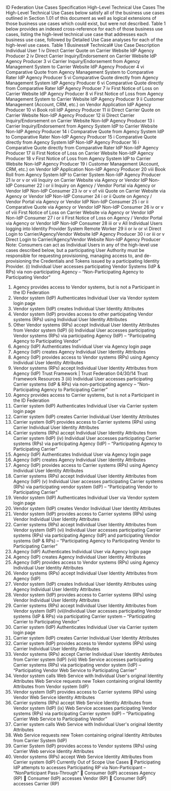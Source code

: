 ID Federation Use Cases Specification
High-Level Technical Use Cases
The High-Level Technical Use Cases below satisfy all of the business use cases outlined in Section 1.01 of this document as well as logical extensions of those business use cases which could exist, but were not described. 
Table 1 below provides an indexed cross-reference for each of those business use cases, listing the high-level technical use case that addresses each business use case, followed by Detailed Use Case analyses for each of the high-level use cases.
Table 1
Business# Technical# Use Case Description Individual User
1 iv Direct Carrier Quote on Carrier Website IdP Agency Producer
2 iv Direct Carrier Inquiry/Endorsement on Carrier Website IdP Agency Producer
3 vi Carrier Inquiry/Endorsement from Agency Management System to Carrier Website IdP Agency Producer
4 vi Comparative Quote from Agency Management System to Comparative Rater IdP Agency Producer
5 vi Comparative Quote directly from Agency Management System IdP Agency Producer
6 vi Comparative Quote directly from Comparative Rater IdP Agency Producer
7 iv First Notice of Loss on Carrier Website IdP Agency Producer
8 vi First Notice of Loss from Agency Management System to Carrier Website IdP Agency Producer
9 ii Customer Management (Account, CRM, etc.) on Vendor Application IdP Agency Producer
10 vi Book roll IdP Agency Producer
11 iii Direct Carrier Quote on Carrier Website Non-IdP Agency Producer
12 iii Direct Carrier Inquiry/Endorsement on Carrier Website Non-IdP Agency Producer
13 i Carrier Inquiry/Endorsement from Agency System IdP to Carrier Website Non-IdP Agency Producer
14 i Comparative Quote from Agency System IdP to Comparative Rater Non-IdP Agency Producer
15 i Comparative Quote directly from Agency System IdP Non-IdP Agency Producer
16 i Comparative Quote directly from Comparative Rater IdP Non-IdP Agency Producer
17 iii First Notice of Loss on Carrier Website Non-IdP Agency Producer
18 v First Notice of Loss from Agency System IdP to Carrier Website Non-IdP Agency Producer
19 i Customer Management (Account, CRM, etc.) on Vendor IdP Application Non-IdP Agency Producer
20 viii Book Roll from Agency System IdP to Carrier System Non-IdP Agency Producer
21 iv or v or viii Inquiry on Carrier Website via Agency or Vendor IdP Non-IdP Consumer
22 i or ii Inquiry on Agency / Vendor Portal via Agency or Vendor IdP Non-IdP Consumer
23 iv or v of viii Quote on Carrier Website via Agency or Vendor IdP Non-IdP Consumer
24 i or ii Quote on Agency / Vendor Portal via Agency or Vendor IdP Non-IdP Consumer
25 i or ii Comparative Quote via Agency or Vendor IdP Non-IdP Consumer
26 iv or v of viii First Notice of Loss on Carrier Website via Agency or Vendor IdP Non-IdP Consumer
27 i or ii First Notice of Loss on Agency / Vendor Portal via Agency or Vendor IdP Non-IdP Consumer
28 iii or v All Individual Users logging into Identity Provider System Remote Worker
29 ii or iv or vi Direct Login to Carrier/Agency/Vendor Website IdP Agency Producer
30 i or iii or v Direct Login to Carrier/Agency/Vendor Website Non-IdP Agency Producer
Note: Consumers can act as Individual Users in any of the high-level use cases described below, but a participating User Authority must be responsible for requesting provisioning, managing access to, and de-provisioning the Credentials and Tokens issued by a participating Identity Provider.
(i) Individual User accesses participating Vendor Systems (IdP & RPs) via non-participating Agency – “Non-Participating Agency to Participating Vendor”
1) Agency provides access to Vendor systems, but is not a Participant in the ID Federation
2) Vendor system (IdP) Authenticates Individual User via Vendor system login page
3) Vendor system (IdP) creates Individual User Identity Attributes
4) Vendor system (IdP) provides access to other participating Vendor systems (RPs) using Individual User Identity Attributes
5) Other Vendor systems (RPs) accept Individual User Identity Attributes from Vendor system (IdP)
(ii) Individual User accesses participating Vendor systems (RPs) via participating Agency (IdP) – “Participating Agency to Participating Vendor”
1) Agency (IdP) Authenticates Individual User via Agency login page
2) Agency (IdP) creates Agency Individual User Identity Attributes
3) Agency (IdP) provides access to Vendor systems (RPs) using Agency Individual User Identity Attributes
4) Vendor systems (RPs) accept Individual User Identity Attributes from Agency (IdP) Trust Framework | Trust Federation 04/30/14
Trust Framework Resources 3
(iii) Individual User accesses participating Carrier systems (IdP & RPs) via non-participating agency – “Non-Participating Agency to Participating Carrier”
1) Agency provides access to Carrier systems, but is not a Participant in the ID
Federation
2) Carrier system (IdP) Authenticates Individual User via Carrier system login page
3) Carrier system (IdP) creates Carrier Individual User Identity Attributes
4) Carrier system (IdP) provides access to Carrier systems (RPs) using Carrier Individual User Identity Attributes
5) Carrier systems (RPs) accept Individual User Identity Attributes from Carrier system
(IdP)
(iv) Individual User accesses participating Carrier systems (RPs) via participating Agency (IdP) – “Participating Agency to Participating Carrier”
1) Agency (IdP) Authenticates Individual User via Agency login page
2) Agency (IdP) creates Agency Individual User Identity Attributes
3) Agency (IdP) provides access to Carrier systems (RPs) using Agency Individual User Identity Attributes
4) Carrier systems (RPs) accept Individual User Identity Attributes from Agency (IdP)
(v) Individual User accesses participating Carrier systems (RPs) via participating vendor system (IdP) – “Participating Vendor to Participating Carrier”
1) Vendor system (IdP) Authenticates Individual User via Vendor system login page
2) Vendor system (IdP) creates Vendor Individual User Identity Attributes
3) Vendor system (IdP) provides access to Carrier systems (RPs) using Vendor
Individual User Identity Attributes
4) Carrier systems (RPs) accept Individual User Identity Attributes from Vendor system (IdP)
(vi) Individual User accesses participating Carrier systems (RPs) via participating Agency
(IdP) and participating Vendor systems (IdP & RPs) – “Participating Agency to
Participating Vendor to Participating Carrier”
1) Agency (IdP) Authenticates Individual User via Agency login page
2) Agency (IdP) creates Agency Individual User Identity Attributes
3) Agency (IdP) provides access to Vendor systems (RPs) using Agency Individual User
Identity Attributes
4) Vendor systems (RPs) accept Individual User Identity Attributes from Agency (IdP)
5) Vendor system (IdP) creates Individual User Identity Attributes using Agency
Individual User Identity Attributes
6) Vendor system (IdP) provides access to Carrier systems (RPs) using Vendor
Individual User Identity Attributes
7) Carrier systems (RPs) accept Individual User Identity Attributes from Vendor system
(IdP)
(vii)Individual User accesses participating Vendor systems (IdP & RPs) via participating
Carrier system – “Participating Carrier to Participating Vendor”
1) Carrier system (IdP) Authenticates Individual User via Carrier system login page
2) Carrier system (IdP) creates Carrier Individual User Identity Attributes
3) Carrier system (IdP) provides access to Vendor systems (RPs) using Carrier
Individual User Identity Attributes
4) Vendor systems (RPs) accept Carrier Individual User Identity Attributes from Carrier system (IdP)
(viii) Web Service accesses participating Carrier systems (RPs) via participating vendor system (IdP) – “Participating Vendor Web Service to Participating Carrier”
1) Vendor system calls Web Service with Individual User's original Identity Attributes Web Service requests new Token containing original Identity Attributes from Vendor system (IdP)
3) Vendor system (IdP) provides access to Carrier systems (RPs) using Vendor Web Service Identity Attributes
4) Carrier systems (RPs) accept Web Service Identity Attributes from Vendor system
(IdP)
(ix) Web Service accesses participating Vendor systems (RPs) via participating Carrier system (IdP) – “Participating Carrier Web Service to Participating Vendor”
1) Carrier system calls Web Service with Individual User's original Identity Attributes
2) Web Service requests new Token containing original Identity Attributes from Carrier System (IdP)
3) Carrier System (IdP) provides access to Vendor systems (RPs) using Carrier Web service Identity Attributes
4) Vendor systems (RPs) accept Web Service Identity Attributes from Carrier system
(IdP)
Currently Out of Scope Use Cases
 Participating IdP attempts to accesses Participating RP via Non-Participant – “NonParticipant Pass-Through”
 Consumer (IdP) accesses Agency (RP)
 Consumer (IdP) accesses Vendor (RP)
 Consumer (IdP) accesses Carrier (RP)  
